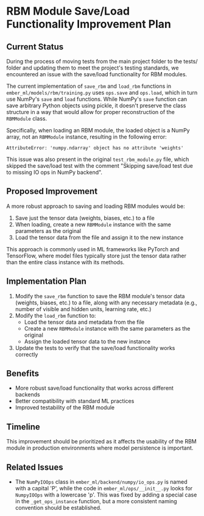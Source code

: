 # RBM Module Save/Load Functionality Improvement Plan

## Current Status

During the process of moving tests from the main project folder to the tests/ folder and updating them to meet the project's testing standards, we encountered an issue with the save/load functionality for RBM modules.

The current implementation of `save_rbm` and `load_rbm` functions in `ember_ml/models/rbm/training.py` uses `ops.save` and `ops.load`, which in turn use NumPy's `save` and `load` functions. While NumPy's `save` function can save arbitrary Python objects using pickle, it doesn't preserve the class structure in a way that would allow for proper reconstruction of the `RBMModule` class.

Specifically, when loading an RBM module, the loaded object is a NumPy array, not an `RBMModule` instance, resulting in the following error:

```
AttributeError: 'numpy.ndarray' object has no attribute 'weights'
```

This issue was also present in the original `test_rbm_module.py` file, which skipped the save/load test with the comment "Skipping save/load test due to missing IO ops in NumPy backend".

## Proposed Improvement

A more robust approach to saving and loading RBM modules would be:

1. Save just the tensor data (weights, biases, etc.) to a file
2. When loading, create a new `RBMModule` instance with the same parameters as the original
3. Load the tensor data from the file and assign it to the new instance

This approach is commonly used in ML frameworks like PyTorch and TensorFlow, where model files typically store just the tensor data rather than the entire class instance with its methods.

## Implementation Plan

1. Modify the `save_rbm` function to save the RBM module's tensor data (weights, biases, etc.) to a file, along with any necessary metadata (e.g., number of visible and hidden units, learning rate, etc.)
2. Modify the `load_rbm` function to:
   - Load the tensor data and metadata from the file
   - Create a new `RBMModule` instance with the same parameters as the original
   - Assign the loaded tensor data to the new instance
3. Update the tests to verify that the save/load functionality works correctly

## Benefits

- More robust save/load functionality that works across different backends
- Better compatibility with standard ML practices
- Improved testability of the RBM module

## Timeline

This improvement should be prioritized as it affects the usability of the RBM module in production environments where model persistence is important.

## Related Issues

- The `NumPyIOOps` class in `ember_ml/backend/numpy/io_ops.py` is named with a capital 'P', while the code in `ember_ml/ops/__init__.py` looks for `NumpyIOOps` with a lowercase 'p'. This was fixed by adding a special case in the `_get_ops_instance` function, but a more consistent naming convention should be established.